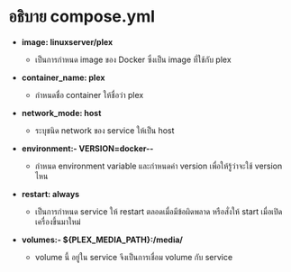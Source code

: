 # อธิบาย compose.yml

- **image: linuxserver/plex** 

  - เป็นการกำหนด image ของ Docker ซึ่งเป็น image ที่ใช้กับ plex
- **container_name: plex**

  - กำหนดชื่อ container ให้ชื่อว่า plex
- **network_mode: host**

  - ระบุชนิด network ของ service ให้เป็น host
- **environment:- VERSION=docker--**

  - กำหนด environment variable และกำหนดค่า version เพื่อให้รู้ว่าจะใช้ version ไหน
- **restart: always**

  - เป็นการกำหนด service ให้ restart ตลอดเมื่อมีข้อผิดพลาด หรือสั่งให้ start เมื่อเปิดเครื่องขึ้นมาใหม่
- **volumes:- ${PLEX_MEDIA_PATH}:/media/**

  - volume นี้ อยู่ใน service จีงเป็นการเชื่อม volume กับ service
